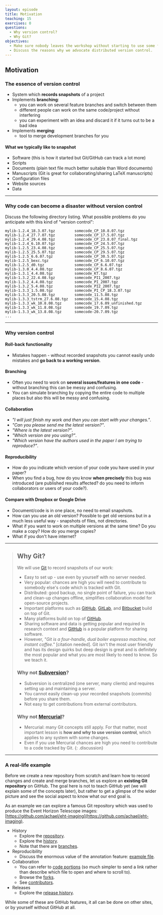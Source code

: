 ```yaml
---
layout: episode
title: Motivation
teaching: 15
exercises: 0
questions:
  - Why version control?
  - Why Git?
objectives:
  - Make sure nobody leaves the workshop without starting to use some form of version control.
  - Discuss the reasons why we advocate distributed version control.
---
```


## Motivation

### The essence of version control

- System which **records snapshots** of a project
- Implements **branching**:
  - you can work on several feature branches and switch between them
  - different people can work on the same code/project without interfering
  - you can experiment with an idea and discard it if it turns out to be a bad idea
- Implements **merging**:
  - tool to merge development branches for you


#### What we typically like to snapshot

- Software (this is how it started but Git/GitHub can track a lot more)
- Scripts
- Documents (plain text file much better suitable than Word documents)
- Manuscripts (Git is great for collaborating/sharing LaTeX manuscripts)
- Configuration files
- Website sources
- Data

---

### Why code can become a disaster without version control

Discuss the following directory listing. What possible problems
do you anticipate with this kind of "version control":

```shell
mylib-1.2.4_18.3.07.tgz         somecode_CP_10.8.07.tgz
mylib-1.2.4_27.7.07.tgz         somecode_CP_17.5.07.tgz
mylib-1.2.4_29.4.08.tgz         somecode_CP_23.8.07_final.tgz
mylib-1.2.4_6.10.07.tgz         somecode_CP_24.5.07.tgz
mylib-1.2.5_23.4.08.tgz         somecode_CP_25.5.07.tgz
mylib-1.2.5_25.5.07.tgz         somecode_CP_29.5.07.tgz
mylib-1.2.5_6.6.07.tgz          somecode_CP_30.5.07.tgz
mylib-1.2.5_bexc.tgz            somecode_CP_6.10.07.tgz
mylib-1.2.5_d0.tgz              somecode_CP_6.6.07.tgz
mylib-1.3.0_4.4.08.tgz          somecode_CP_8.6.07.tgz
mylib-1.3.1_4.4.08.tgz          somecode_KT.tgz
mylib-1.3.2_22.4.08.tgz         somecode_PI1_2007.tgz
mylib-1.3.2_4.4.08.tgz          somecode_PI_2007.tgz
mylib-1.3.2_5.4.08.tgz          somecode_PI2_2007.tgz
mylib-1.3.3_1.5.08.tgz          somecode_PI_CP_18.3.07.tgz
mylib-1.3.3_20.5.08.tgz         somecode_11.5.08.tgz
mylib-1.3.3_tstrm_27.6.08.tgz   somecode_15.4.08.tgz
mylib-1.3.3_wk_10.8.08.tgz      somecode_17.6.09_unfinished.tgz
mylib-1.3.3_wk_11.8.08.tgz      somecode_19.7.09.tgz
mylib-1.3.3_wk_13.8.08.tgz      somecode-20.7.09.tgz
...
```
---

### Why version control

#### Roll-back functionality

- Mistakes happen - without recorded snapshots you cannot easily undo mistakes and **go back to a working version**.


#### Branching

- Often you need to work on **several issues/features in one code** - without branching this can be messy and confusing.
- You can simulate branching by copying the entire code to multiple places but also this will be messy and confusing.


#### Collaboration

- *"I will just finish my work and then you can start with your changes."*.
- *"Can you please send me the latest version?"*.
- *"Where is the latest version?"*.
- *"Which version are you using?"*.
- *"Which version have the authors used in the paper I am trying to reproduce?"*.


#### Reproducibility

- How do you indicate which version of your code you have used in your paper?
- When you find a bug, how do you know **when precisely** this bug was introduced
  (are published results affected? do you need to inform collaborators or users of your code?).


#### Compare with Dropbox or Google Drive

- Document/code is in one place, no need to email snapshots.
- How can you use an old version? Possible to get old versions but in a much less useful way - snapshots of files, not directories.
- What if you want to work on multiple versions at the same time? Do you make a copy? How do you merge copies?
- What if you don't have internet?

---

> ## Why Git?
>
> We will use [Git](https://git-scm.com) to record snapshots of our work:
> - Easy to set up - use even by yourself with no server needed.
> - Very popular: chances are high you will need to contribute to somebody else's code which is tracked with Git.
> - Distributed: good backup, no single point of failure, you can track and clean-up changes offline, simplifies collaboration model for open-source projects.
> - Important platforms such as [GitHub](https://github.com), [GitLab](https://gitlab.com), and [Bitbucket](https://bitbucket.org)
>   build on top of Git.
> - Many platforms build on top of [GitHub](https://github.com).
> - Sharing software and data is getting popular and required in research context
>   and [GitHub](https://github.com) is a popular platform for sharing software.
> - However, *"Git is a four-handle, dual boiler espresso machine, not instant coffee."* [citation needed].
>   Git isn't the most user friendly and has its design quirks but deep design
>   is great and is definitely the most popular and what you are most likely to
>   need to know. So we teach it.
>
>
> ### Why not [Subversion](https://subversion.apache.org)?
>
> - Subversion is centralized (one server, many clients) and requires setting up and maintaining a server.
> - You cannot easily clean-up your recorded snapshots (commits) before you share them.
> - Not easy to get contributions from external contributors.
>
>
> ### Why not [Mercurial](https://www.mercurial-scm.org)?
>
> - Mercurial: many Git concepts still apply. For that matter, most important
>   lesson is **how and why to use version control**, which applies to any system
>   with some changes.
> - Even if you use Mercurial chances are high you need to contribute to a code tracked by Git.
{: .discussion}

---

### A real-life example

Before we create a new repository from scratch and learn how to record changes
and create and merge branches, let us explore an **existing Git repository** on
GitHub.  The goal here is not to teach GitHub yet (we will explain some of the
concepts later), but rather to get a glimpse of the wider picture and see the
social aspect to know what our end goal is.

As an example we can explore a famous Git repository which was used
to produce the Event Horizon Telescope images: [https://github.com/achael/eht-imaging](https://github.com/achael/eht-imaging).

- History
  - Explore the [repository](https://github.com/achael/eht-imaging).
  - Explore the [history](https://github.com/achael/eht-imaging/commits/master).
  - Note that there are [branches](https://github.com/achael/eht-imaging/network).
- Reproducibility
  - Discuss the enormous value of the annotation feature: [example file](https://github.com/achael/eht-imaging/blame/master/ehtim/imaging/starwarps.py).
- Collaboration
  - You can refer to [code portions](https://github.com/achael/eht-imaging/blob/31361ab62c5718b08612fc75e409795f004f5071/ehtim/imaging/starwarps.py#L66-L75)
    (so much simpler to send a link rather than describe which file to open and where to scroll to).
  - Browse the [forks](https://github.com/achael/eht-imaging/network/members).
  - See [contributors](https://github.com/achael/eht-imaging/graphs/contributors).
- Releases
  - Explore the [release history](https://github.com/achael/eht-imaging/releases).

While some of these are GitHub features, it all can be done on other sites, or
by yourself without GitHub at all.

